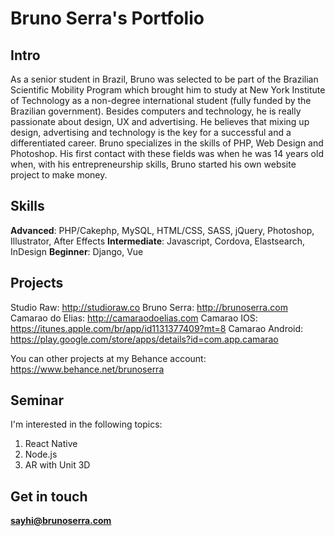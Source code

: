 # Bruno Serra's Portfolio

## Intro

 As a senior student in Brazil, Bruno was selected to be part of the Brazilian Scientific Mobility Program which brought him to study at New York Institute of Technology as a non-degree international student (fully funded by the Brazilian government). Besides computers and technology, he is really passionate about design, UX and advertising. He believes that mixing up design, advertising and technology is the key for a successful and a differentiated career. Bruno specializes in the skills of PHP, Web Design and Photoshop. His first contact with these fields was when he was 14 years old when, with his entrepreneurship skills, Bruno started his own website project to make money.


## Skills

**Advanced**: PHP/Cakephp, MySQL, HTML/CSS, SASS, jQuery, Photoshop, Illustrator, After Effects
**Intermediate**: Javascript, Cordova, Elastsearch, InDesign
**Beginner**: Django, Vue


## Projects

Studio Raw: http://studioraw.co
Bruno Serra: http://brunoserra.com
Camarao do Elias: http://camaraodoelias.com
Camarao IOS: https://itunes.apple.com/br/app/id1131377409?mt=8
Camarao Android: https://play.google.com/store/apps/details?id=com.app.camarao

You can other projects at my Behance account: https://www.behance.net/brunoserra


## Seminar

I'm interested in the following topics:
1. React Native
2. Node.js
3. AR with Unit 3D

## Get in touch

**sayhi@brunoserra.com**

